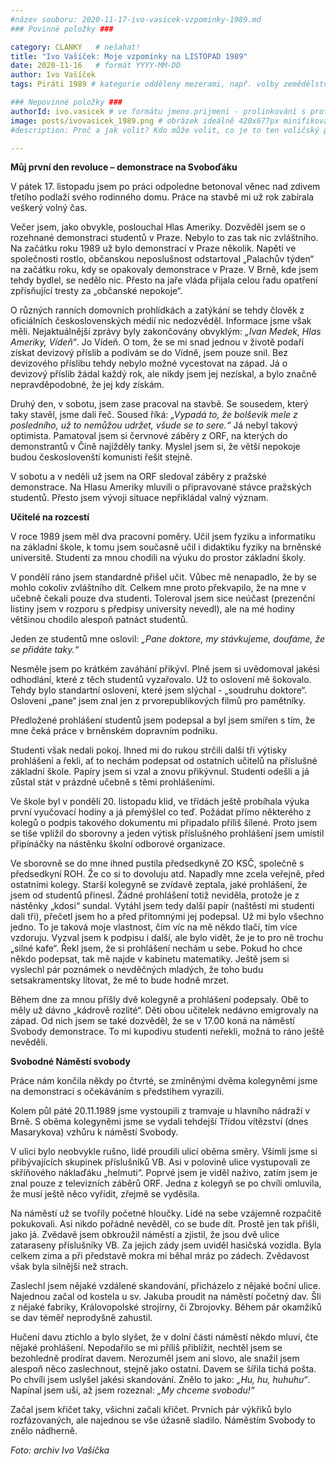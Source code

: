 ```yaml
---
#název souboru: 2020-11-17-ivo-vasicek-vzpominky-1989.md
### Povinné položky ###

category: CLANKY   # nešahat!
title: "Ivo Vašíček: Moje vzpomínky na LISTOPAD 1989"
date: 2020-11-16   # formát YYYY-MM-DD
author: Ivo Vašíček
tags: Piráti 1989 # kategorie odděleny mezerami, např. volby zemědělství životní-prostředí piráti (viz https://jihomoravsky.pirati.cz/tags/)

### Nepovinné položky ###
authorId: ivo.vasicek # ve formátu jmeno.prijmeni - prolinkování s profilem přes uid
image: posts/ivovasicek_1989.png # obrázek ideálně 420x677px minifikovaný přes https://tinypng.com/
#description: Proč a jak volit? Kdo může volit, co je to ten voličský průkaz a jak ho získáte?

---
```


**Můj první den revoluce – demonstrace na Svoboďáku**

V pátek 17. listopadu jsem po práci odpoledne betonoval věnec nad zdivem třetího podlaží svého rodinného domu. Práce na stavbě mi už rok zabírala veškerý volný čas.

Večer jsem, jako obvykle, poslouchal Hlas Ameriky. Dozvěděl jsem se o rozehnané demonstraci studentů v Praze. Nebylo to zas tak nic zvláštního. Na začátku roku 1989 už bylo demonstrací v Praze několik. Napětí ve společnosti rostlo, občanskou neposlušnost odstartoval „Palachův týden“ na začátku roku, kdy se opakovaly demonstrace v Praze. V Brně, kde jsem tehdy bydlel, se nedělo nic. Přesto na jaře vláda přijala celou řadu opatření zpřísňující tresty za „občanské nepokoje“.

O různých ranních domovních prohlídkách a zatýkání se tehdy člověk z oficiálních československých médií nic nedozvěděl. Informace jsme však měli. Nejaktuálnější zprávy byly zakončovány obvyklým: *„Ivan Medek, Hlas Ameriky, Vídeň“*. Jo Vídeň. O tom, že se mi snad jednou v životě podaří získat devizový příslib a podívám se do Vídně, jsem pouze snil. Bez devizového příslibu tehdy nebylo možné vycestovat na západ. Já o devizový příslib žádal každý rok, ale nikdy jsem jej nezískal, a bylo značně nepravděpodobné, že jej kdy získám.

Druhý den, v sobotu, jsem zase pracoval na stavbě. Se sousedem, který taky stavěl, jsme dali řeč. Soused říká: *„Vypadá to, že bolševik mele z posledního, už to nemůžou udržet, všude se to sere.“* Já nebyl takový optimista. Pamatoval jsem si červnové záběry z ORF, na kterých do demonstrantů v Číně najížděly tanky. Myslel jsem si, že větší nepokoje budou českoslovenští komunisti řešit stejně.

V sobotu a v neděli už jsem na ORF sledoval záběry z pražské demonstrace. Na Hlasu Ameriky mluvili o připravované stávce pražských studentů. Přesto jsem vývoji situace nepřikládal valný význam.

**Učitelé na rozcestí**

V roce 1989 jsem měl dva pracovní poměry. Učil jsem fyziku a informatiku na základní škole, k tomu jsem současně učil i didaktiku fyziky na brněnské universitě. Studenti za mnou chodili na výuku do prostor základní školy.

V pondělí ráno jsem standardně přišel učit. Vůbec mě nenapadlo, že by se mohlo cokoliv zvláštního dít. Celkem mne proto překvapilo, že na mne v učebně čekali pouze dva studenti. Toleroval jsem sice neúčast (prezenční listiny jsem v rozporu s předpisy university nevedl), ale na mé hodiny většinou chodilo alespoň patnáct studentů.

Jeden ze studentů mne oslovil: *„Pane doktore, my stávkujeme, doufáme, že se přidáte taky.“*

Nesměle jsem po krátkém zaváhání přikývl. Plně jsem si uvědomoval jakési odhodlání, které z těch studentů vyzařovalo. Už to oslovení mě šokovalo. Tehdy bylo standartní oslovení, které jsem slýchal - „soudruhu doktore“. Oslovení „pane“ jsem znal jen z prvorepublikových filmů pro pamětníky.

Předložené prohlášení studentů jsem podepsal a byl jsem smířen s tím, že mne čeká práce v brněnském dopravním podniku.

Studenti však nedali pokoj. Ihned mi do rukou strčili další tři výtisky prohlášení a řekli, ať to nechám podepsat od ostatních učitelů na příslušné základní škole. Papíry jsem si vzal a znovu přikývnul. Studenti odešli a já zůstal stát v prázdné učebně s těmi prohlášeními.

Ve škole byl v pondělí 20. listopadu klid, ve třídách ještě probíhala výuka první vyučovací hodiny a já přemýšlel co teď. Požádat přímo některého z kolegů o podpis takového dokumentu mi připadalo příliš šílené. Proto jsem se tiše vplížil do sborovny a jeden výtisk příslušného prohlášení jsem umístil připínáčky na nástěnku školní odborové organizace.

Ve sborovně se do mne ihned pustila předsedkyně ZO KSČ, společně s předsedkyní ROH. Že co si to dovoluju atd. Napadly mne zcela veřejně, před ostatními kolegy. Starší kolegyně se zvídavě zeptala, jaké prohlášení, že jsem od studentů přinesl. Žádné prohlášení totiž neviděla, protože je z nástěnky „kdosi“ sundal. Vytáhl jsem tedy další papír (naštěstí mi studenti dali tři), přečetl jsem ho a před přítomnými jej podepsal. Už mi bylo všechno jedno. To je taková moje vlastnost, čím víc na mě někdo tlačí, tím více vzdoruju. Vyzval jsem k podpisu i další, ale bylo vidět, že je to pro ně trochu „silné kafe“. Řekl jsem, že si prohlášení nechám u sebe. Pokud ho chce někdo podepsat, tak mě najde v kabinetu matematiky. Ještě jsem si vyslechl pár poznámek o nevděčných mladých, že toho budu setsakramentsky litovat, že mě to bude hodně mrzet.

Během dne za mnou přišly dvě kolegyně a prohlášení podepsaly. Obě to měly už dávno „kádrově rozlité“. Děti obou učitelek nedávno emigrovaly na západ. Od nich jsem se také dozvěděl, že se v 17.00 koná na náměstí Svobody demonstrace. To mi kupodivu studenti neřekli, možná to ráno ještě nevěděli.

**Svobodné Náměstí svobody**

Práce nám končila někdy po čtvrté, se zmíněnými dvěma kolegyněmi jsme na demonstraci s očekáváním s předstihem vyrazili.

Kolem půl páté 20.11.1989 jsme vystoupili z tramvaje u hlavního nádraží v Brně. S oběma kolegyněmi jsme se vydali tehdejší Třídou vítězství (dnes Masarykova) vzhůru k náměstí Svobody.

V ulici bylo neobvykle rušno, lidé proudili ulicí oběma směry. Všimli jsme si přibývajících skupinek příslušníků VB. Asi v polovině ulice vystupovali ze skříňového náklaďáku „helmuti“. Poprvé jsem je viděl naživo, zatím jsem je znal pouze z televizních záběrů ORF. Jedna z kolegyň se po chvíli omluvila, že musí ještě něco vyřídit, zřejmě se vyděsila.

Na náměstí už se tvořily početné hloučky. Lidé na sebe vzájemně rozpačitě pokukovali. Asi nikdo pořádně nevěděl, co se bude dít. Prostě jen tak přišli, jako já. Zvědavě jsem obkroužil náměstí a zjistil, že jsou dvě ulice zataraseny příslušníky VB. Za jejich zády jsem uviděl hasičská vozidla. Byla celkem zima a při představě mokra mi běhal mráz po zádech. Zvědavost však byla silnější než strach.

Zaslechl jsem nějaké vzdálené skandování, přicházelo z nějaké boční ulice. Najednou začal od kostela u sv. Jakuba proudit na náměstí početný dav. Šli z nějaké fabriky, Královopolské strojírny, či Zbrojovky. Během pár okamžiků se dav téměř neprodyšně zahustil.

Hučení davu ztichlo a bylo slyšet, že v dolní části náměstí někdo mluví, čte nějaké prohlášení. Nepodařilo se mi příliš přiblížit, nechtěl jsem se bezohledně prodírat davem. Nerozuměl jsem ani slovo, ale snažil jsem alespoň něco zaslechnout, stejně jako ostatní. Davem se šířila tichá pošta. Po chvíli jsem uslyšel jakési skandování. Znělo to jako: *„Hu, hu, huhuhu“*. Napínal jsem uši, až jsem rozeznal: *„My chceme svobodu!“*

Začal jsem křičet taky, všichni začali křičet. Prvních pár výkřiků bylo rozfázovaných, ale najednou se vše úžasně sladilo. Náměstím Svobody to znělo nádherně.

*Foto: archiv Ivo Vašíčka*
